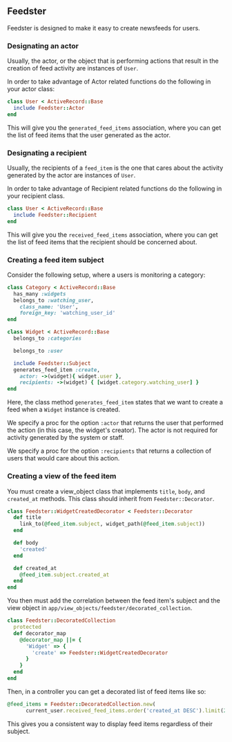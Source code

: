 ## Feedster

Feedster is designed to make it easy to create newsfeeds for users.

### Designating an actor

Usually, the actor, or the object that is performing actions that result in the creation of feed activity are 
instances of `User`.

In order to take advantage of Actor related functions do the following in your actor class:

```ruby
class User < ActiveRecord::Base
  include Feedster::Actor
end
```

This will give you the `generated_feed_items` association, 
where you can get the list of feed items that the user generated as the actor.

### Designating a recipient

Usually, the recipients of a `feed_item` is the one that cares about the activity generated by the actor are 
instances of `User`. 

In order to take advantage of Recipient related functions do the following in your recipient class.

```ruby
class User < ActiveRecord::Base
  include Feedster::Recipient
end
```

This will give you the `received_feed_items` association,
where you can get the list of feed items that the recipient should be concerned about.

### Creating a feed item subject

Consider the following setup, where a users is monitoring a category:

```ruby
class Category < ActiveRecord::Base
  has_many :widgets
  belongs_to :watching_user,
    class_name: 'User',
    foreign_key: 'watching_user_id'
end

class Widget < ActiveRecord::Base
  belongs_to :categories

  belongs_to :user

  include Feedster::Subject
  generates_feed_item :create,
    actor: ->(widget){ widget.user },
    recipients: ->(widget) { [widget.category.watching_user] }
end
```

Here, the class method `generates_feed_item` states that we want to create a feed when a `Widget` instance 
is created. 

We specify a proc for the option `:actor` that returns the user that performed the action 
(in this case, the widget's creator). The actor is not required for activity generated by the system or staff.

We specify a proc for the option `:recipients` that returns a collection of users that would care about this action.

### Creating a view of the feed item

You must create a view_object class that implements `title`, `body`, and `created_at` methods. 
This class should inherit from `Feedster::Decorator`.

```ruby
class Feedster::WidgetCreatedDecorator < Feedster::Decorator
  def title
    link_to(@feed_item.subject, widget_path(@feed_item.subject))
  end

  def body
    'created'
  end

  def created_at
    @feed_item.subject.created_at
  end
end
```

You then must add the correlation between the feed item's subject and the view object in `app/view_objects/feedster/decorated_collection`.


```ruby
class Feedster::DecoratedCollection
  protected
  def decorator_map
    @decorator_map ||= {
      'Widget' => {
        'create' => Feedster::WidgetCreatedDecorator
      }
    }
  end
end
```

Then, in a controller you can get a decorated list of feed items like so:

```ruby
@feed_items = Feedster::DecoratedCollection.new(
      current_user.received_feed_items.order('created_at DESC').limit(25)).decorate
```

This gives you a consistent way to display feed items regardless of their subject.

